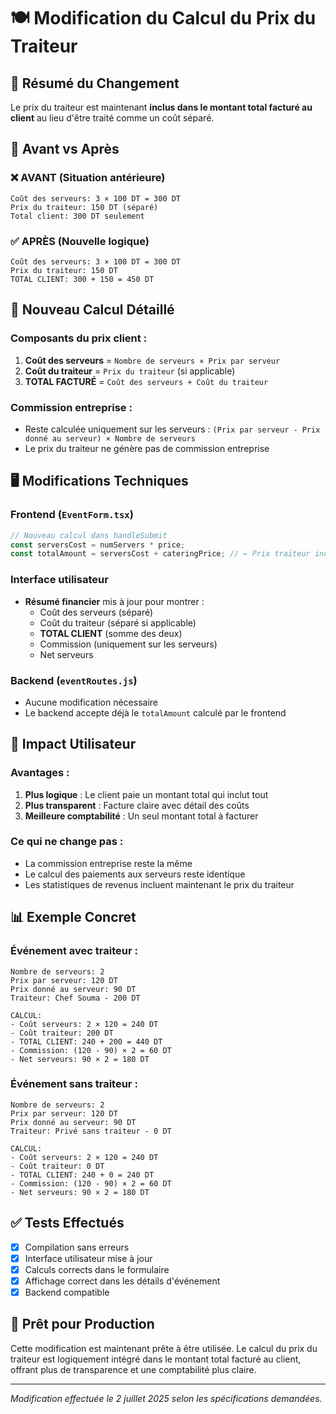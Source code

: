 # 🍽️ Modification du Calcul du Prix du Traiteur

## 📝 Résumé du Changement

Le prix du traiteur est maintenant **inclus dans le montant total facturé au client** au lieu d'être traité comme un coût séparé.

## 🔄 Avant vs Après

### ❌ **AVANT** (Situation antérieure)

```
Coût des serveurs: 3 × 100 DT = 300 DT
Prix du traiteur: 150 DT (séparé)
Total client: 300 DT seulement
```

### ✅ **APRÈS** (Nouvelle logique)

```
Coût des serveurs: 3 × 100 DT = 300 DT
Prix du traiteur: 150 DT
TOTAL CLIENT: 300 + 150 = 450 DT
```

## 🧮 Nouveau Calcul Détaillé

### Composants du prix client :

1. **Coût des serveurs** = `Nombre de serveurs × Prix par serveur`
2. **Coût du traiteur** = `Prix du traiteur` (si applicable)
3. **TOTAL FACTURÉ** = `Coût des serveurs + Coût du traiteur`

### Commission entreprise :

- Reste calculée uniquement sur les serveurs : `(Prix par serveur - Prix donné au serveur) × Nombre de serveurs`
- Le prix du traiteur ne génère pas de commission entreprise

## 🖥️ Modifications Techniques

### Frontend (`EventForm.tsx`)

```typescript
// Nouveau calcul dans handleSubmit
const serversCost = numServers * price;
const totalAmount = serversCost + cateringPrice; // ← Prix traiteur inclus
```

### Interface utilisateur

- **Résumé financier** mis à jour pour montrer :
  - Coût des serveurs (séparé)
  - Coût du traiteur (séparé si applicable)
  - **TOTAL CLIENT** (somme des deux)
  - Commission (uniquement sur les serveurs)
  - Net serveurs

### Backend (`eventRoutes.js`)

- Aucune modification nécessaire
- Le backend accepte déjà le `totalAmount` calculé par le frontend

## 🎯 Impact Utilisateur

### Avantages :

1. **Plus logique** : Le client paie un montant total qui inclut tout
2. **Plus transparent** : Facture claire avec détail des coûts
3. **Meilleure comptabilité** : Un seul montant total à facturer

### Ce qui ne change pas :

- La commission entreprise reste la même
- Le calcul des paiements aux serveurs reste identique
- Les statistiques de revenus incluent maintenant le prix du traiteur

## 📊 Exemple Concret

### Événement avec traiteur :

```
Nombre de serveurs: 2
Prix par serveur: 120 DT
Prix donné au serveur: 90 DT
Traiteur: Chef Souma - 200 DT

CALCUL:
- Coût serveurs: 2 × 120 = 240 DT
- Coût traiteur: 200 DT
- TOTAL CLIENT: 240 + 200 = 440 DT
- Commission: (120 - 90) × 2 = 60 DT
- Net serveurs: 90 × 2 = 180 DT
```

### Événement sans traiteur :

```
Nombre de serveurs: 2
Prix par serveur: 120 DT
Prix donné au serveur: 90 DT
Traiteur: Privé sans traiteur - 0 DT

CALCUL:
- Coût serveurs: 2 × 120 = 240 DT
- Coût traiteur: 0 DT
- TOTAL CLIENT: 240 + 0 = 240 DT
- Commission: (120 - 90) × 2 = 60 DT
- Net serveurs: 90 × 2 = 180 DT
```

## ✅ Tests Effectués

- [x] Compilation sans erreurs
- [x] Interface utilisateur mise à jour
- [x] Calculs corrects dans le formulaire
- [x] Affichage correct dans les détails d'événement
- [x] Backend compatible

## 🚀 Prêt pour Production

Cette modification est maintenant prête à être utilisée. Le calcul du prix du traiteur est logiquement intégré dans le montant total facturé au client, offrant plus de transparence et une comptabilité plus claire.

---

_Modification effectuée le 2 juillet 2025 selon les spécifications demandées._
